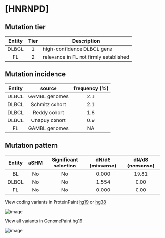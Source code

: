 # [HNRNPD]

## Mutation tier

|Entity|Tier|Description                           |
|:------:|:----:|--------------------------------------|
|DLBCL |1   |high-confidence DLBCL gene            |
|FL    |2   |relevance in FL not firmly established|
## Mutation incidence

|Entity|source        |frequency (%)|
|:------:|:--------------:|:-------------:|
|DLBCL |GAMBL genomes |2.1          |
|DLBCL |Schmitz cohort|2.1          |
|DLBCL |Reddy cohort  |1.8          |
|DLBCL |Chapuy cohort |0.9          |
|FL    |GAMBL genomes | NA          |

## Mutation pattern

|Entity|aSHM|Significant selection|dN/dS (missense)|dN/dS (nonsense)|
|:------:|:----:|:---------------------:|:----------------:|:----------------:|
|BL    |No  |No                   |0.000           |19.81           |
|DLBCL |No  |No                   |1.554           | 0.00           |
|FL    |No  |No                   |0.000           | 0.00           |



View coding variants in ProteinPaint [hg19](https://www.bcgsc.ca/downloads/morinlab/GAMBL/test/genes/HNRNPD_protein.html)  or [hg38](https://www.bcgsc.ca/downloads/morinlab/GAMBL/test/genes/HNRNPD_protein_hg38.html)

![image](../../images/proteinpaint/HNRNPD_NM_031370.svg)

View all variants in GenomePaint [hg19](https://www.bcgsc.ca/downloads/morinlab/GAMBL/test/genes/HNRNPD.html)

![image](../../images/proteinpaint/HNRNPD.svg)
